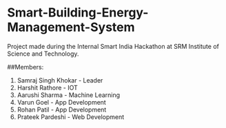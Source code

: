 # Smart-Building-Energy-Management-System
Project made during the Internal Smart India Hackathon at SRM Institute of Science and Technology.

 ##Members:

1) Samraj Singh Khokar - Leader
2) Harshit Rathore - IOT
3) Aarushi Sharma - Machine Learning
4) Varun Goel - App Development
5) Rohan Patil - App Development
6) Prateek Pardeshi - Web Development
